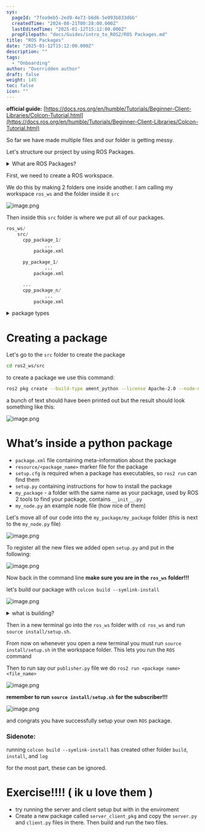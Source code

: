 ```yaml
---
sys:
  pageId: "7fea9eb5-2ed9-4e73-b6d6-5e093b833dbb"
  createdTime: "2024-08-21T00:28:00.000Z"
  lastEditedTime: "2025-01-12T15:12:00.000Z"
  propFilepath: "docs/Guides/intro_to_ROS2/ROS Packages.md"
title: "ROS Packages"
date: "2025-01-12T15:12:00.000Z"
description: ""
tags:
  - "Onboarding"
author: "Overridden author"
draft: false
weight: 145
toc: false
icon: ""
---
```


**official guide:** [https://docs.ros.org/en/humble/Tutorials/Beginner-Client-Libraries/Colcon-Tutorial.html](https://docs.ros.org/en/humble/Tutorials/Beginner-Client-Libraries/Colcon-Tutorial.html)

So far we have made multiple files and our folder is getting messy.

Let's structure our project by using ROS Packages.

<details>

<summary>What are ROS Packages?</summary>

ROS Packages are, as the name implies, packages of code that are highly sharable between ROS developers.

They consist of a folder, `package.xml` file, and source code

```python
      cpp_package_1/
		      ... imagine much code files here ..
          package.xml
```

</details>

First, we need to create a ROS workspace.

We do this by making 2 folders one inside another. I am calling my workspace `ros_ws` and the folder inside it `src`

![image.png](https://prod-files-secure.s3.us-west-2.amazonaws.com/d518164a-d88e-44d1-a4ee-3adb3bd8bce0/70706947-fd18-4537-a67b-e12946812d31/image.png?X-Amz-Algorithm=AWS4-HMAC-SHA256&X-Amz-Content-Sha256=UNSIGNED-PAYLOAD&X-Amz-Credential=ASIAZI2LB466XEUXDHYO%2F20250417%2Fus-west-2%2Fs3%2Faws4_request&X-Amz-Date=20250417T041043Z&X-Amz-Expires=3600&X-Amz-Security-Token=IQoJb3JpZ2luX2VjEMz%2F%2F%2F%2F%2F%2F%2F%2F%2F%2FwEaCXVzLXdlc3QtMiJHMEUCIEg%2FwXN1d49yRTy%2Bx945zhYktkJuzbvmfMMFjly8fDLVAiEAkRXlf5ys1EhUy58ylij3gP03iYdy3f430xE%2B4VV6YEQq%2FwMIVRAAGgw2Mzc0MjMxODM4MDUiDKCXOiVOB7Djw0zOEyrcA4Tcst888euIkhDpzsoMOX35bUfT%2BOYmqnNjpTgeO6%2FBkIr2YiqDIgPsGzUFjPoRM%2BAsYOg67mcc9oARjuOLYdS0RoxQnhNwkLyYWQZSoi8%2FP3xH8qi5lhDOHxHbBWDHseG9jGZb5q8cUGreEq9JYXyGmeE2C%2Bn0eiMahlu2KuAwiHDxwvB05rs5kNKLv1ZgO41k5I7jctUlGPCfAt7jgNsc6DBUI3nX%2BdVICz1TMC8lOzMj55WItNufUubBOjCQQwa6l%2Ft0e%2F0sL3C9yOwjYdFfUwfkF5i1yo61sXWfx3UUrGHlnbvfXVxzpqxdRtv3KLAFo9eMHivS6tQxyX36bEqKfrzbPCW1gFz%2FlDut6ietpHhPGqkedHqjEnHWWoulp71SAkjXHYyAfZJEmo5rT5tP67G%2FU28tFF9kqfeWC9iftTxh22MiY2kT7swFXeXa8d8fNUCcqNXe3bhLzLt7D9COpDkcwEBBaDvdIghuHmkFU%2FH3ssoTmp1bXvLvobJ59%2Ff568gxsDEaj372%2BDhpc%2BfvMMFAxYlnejim1nUn5hYglYvHmw8YXMLXJwc0XUeBbCuHQn3qY7Yg9OV0cvtqa%2BT1Nj1t5uUrfD%2BEpqmMBu3VpNg5HUyTL2YxdBAoMMb6gcAGOqUB1IhWCt55MxddNMFQzR%2FMeUfeHJRLXPZ9o9GI%2FmbCf79hn4RINQKPKB34Djjtf5B119Ti%2Bqs5VCoPQ872DGbvv7Us7d2tkvRmihFwvoQgXhDG8dkt%2FI1YKH3OYDb0e0QZw7%2Bsg9HYGNx2HO2FsvTN3R4umEcirbtOvmzIDmFMCpaylZMP5zjK1hXRLz6CSbY6%2FKO2FOf2siPD0%2FlC6Nq5%2FdE6hWOf&X-Amz-Signature=70b5e56b614d9f1f143ceaf10428de6203628b624223fabe54dc1d9dc4aefd50&X-Amz-SignedHeaders=host&x-id=GetObject)

Then inside this `src` folder is where we put all of our packages.

```python
ros_ws/
    src/
      cpp_package_1/
		      ...
          package.xml

      py_package_1/
		      ...
          package.xml

      ...
      cpp_package_n/
		      ...
          package.xml

```

<details>

<summary>package types</summary>

packages can be either `C++` or python.

the intern file structure is different for each but for this guide we will stick to creating python packages

</details>

# Creating a package

Let's go to the `src` folder to create the package

```bash
cd ros2_ws/src
```

to create a package we use this command:

```bash
ros2 pkg create --build-type ament_python --license Apache-2.0 --node-name my_node my_package
```

a bunch of text should have been printed out but the result should look something like this:

![image.png](https://prod-files-secure.s3.us-west-2.amazonaws.com/d518164a-d88e-44d1-a4ee-3adb3bd8bce0/e6cf1e3f-8512-4a3e-b131-079f800bf3e8/image.png?X-Amz-Algorithm=AWS4-HMAC-SHA256&X-Amz-Content-Sha256=UNSIGNED-PAYLOAD&X-Amz-Credential=ASIAZI2LB466XEUXDHYO%2F20250417%2Fus-west-2%2Fs3%2Faws4_request&X-Amz-Date=20250417T041043Z&X-Amz-Expires=3600&X-Amz-Security-Token=IQoJb3JpZ2luX2VjEMz%2F%2F%2F%2F%2F%2F%2F%2F%2F%2FwEaCXVzLXdlc3QtMiJHMEUCIEg%2FwXN1d49yRTy%2Bx945zhYktkJuzbvmfMMFjly8fDLVAiEAkRXlf5ys1EhUy58ylij3gP03iYdy3f430xE%2B4VV6YEQq%2FwMIVRAAGgw2Mzc0MjMxODM4MDUiDKCXOiVOB7Djw0zOEyrcA4Tcst888euIkhDpzsoMOX35bUfT%2BOYmqnNjpTgeO6%2FBkIr2YiqDIgPsGzUFjPoRM%2BAsYOg67mcc9oARjuOLYdS0RoxQnhNwkLyYWQZSoi8%2FP3xH8qi5lhDOHxHbBWDHseG9jGZb5q8cUGreEq9JYXyGmeE2C%2Bn0eiMahlu2KuAwiHDxwvB05rs5kNKLv1ZgO41k5I7jctUlGPCfAt7jgNsc6DBUI3nX%2BdVICz1TMC8lOzMj55WItNufUubBOjCQQwa6l%2Ft0e%2F0sL3C9yOwjYdFfUwfkF5i1yo61sXWfx3UUrGHlnbvfXVxzpqxdRtv3KLAFo9eMHivS6tQxyX36bEqKfrzbPCW1gFz%2FlDut6ietpHhPGqkedHqjEnHWWoulp71SAkjXHYyAfZJEmo5rT5tP67G%2FU28tFF9kqfeWC9iftTxh22MiY2kT7swFXeXa8d8fNUCcqNXe3bhLzLt7D9COpDkcwEBBaDvdIghuHmkFU%2FH3ssoTmp1bXvLvobJ59%2Ff568gxsDEaj372%2BDhpc%2BfvMMFAxYlnejim1nUn5hYglYvHmw8YXMLXJwc0XUeBbCuHQn3qY7Yg9OV0cvtqa%2BT1Nj1t5uUrfD%2BEpqmMBu3VpNg5HUyTL2YxdBAoMMb6gcAGOqUB1IhWCt55MxddNMFQzR%2FMeUfeHJRLXPZ9o9GI%2FmbCf79hn4RINQKPKB34Djjtf5B119Ti%2Bqs5VCoPQ872DGbvv7Us7d2tkvRmihFwvoQgXhDG8dkt%2FI1YKH3OYDb0e0QZw7%2Bsg9HYGNx2HO2FsvTN3R4umEcirbtOvmzIDmFMCpaylZMP5zjK1hXRLz6CSbY6%2FKO2FOf2siPD0%2FlC6Nq5%2FdE6hWOf&X-Amz-Signature=47c0f51cd7a9f1a64de83e1e89a0556e425bd0196c8d4386d1b877ddb3f7ec89&X-Amz-SignedHeaders=host&x-id=GetObject)

# What’s inside a python package

- `package.xml` file containing meta-information about the package
- `resource/<package_name>` marker file for the package
- `setup.cfg` is required when a package has executables, so `ros2 run` can find them
- `setup.py` containing instructions for how to install the package
- `my_package` - a folder with the same name as your package, used by ROS 2 tools to find your package, contains `__init__.py`
- `my_node.py` an example node file (how nice of them)

Let's move all of our code into the `my_package/my_package` folder (this is next to the `my_node.py` file)

![image.png](https://prod-files-secure.s3.us-west-2.amazonaws.com/d518164a-d88e-44d1-a4ee-3adb3bd8bce0/9ce58f11-0da9-4d3e-b86d-506a9685d378/image.png?X-Amz-Algorithm=AWS4-HMAC-SHA256&X-Amz-Content-Sha256=UNSIGNED-PAYLOAD&X-Amz-Credential=ASIAZI2LB466XEUXDHYO%2F20250417%2Fus-west-2%2Fs3%2Faws4_request&X-Amz-Date=20250417T041043Z&X-Amz-Expires=3600&X-Amz-Security-Token=IQoJb3JpZ2luX2VjEMz%2F%2F%2F%2F%2F%2F%2F%2F%2F%2FwEaCXVzLXdlc3QtMiJHMEUCIEg%2FwXN1d49yRTy%2Bx945zhYktkJuzbvmfMMFjly8fDLVAiEAkRXlf5ys1EhUy58ylij3gP03iYdy3f430xE%2B4VV6YEQq%2FwMIVRAAGgw2Mzc0MjMxODM4MDUiDKCXOiVOB7Djw0zOEyrcA4Tcst888euIkhDpzsoMOX35bUfT%2BOYmqnNjpTgeO6%2FBkIr2YiqDIgPsGzUFjPoRM%2BAsYOg67mcc9oARjuOLYdS0RoxQnhNwkLyYWQZSoi8%2FP3xH8qi5lhDOHxHbBWDHseG9jGZb5q8cUGreEq9JYXyGmeE2C%2Bn0eiMahlu2KuAwiHDxwvB05rs5kNKLv1ZgO41k5I7jctUlGPCfAt7jgNsc6DBUI3nX%2BdVICz1TMC8lOzMj55WItNufUubBOjCQQwa6l%2Ft0e%2F0sL3C9yOwjYdFfUwfkF5i1yo61sXWfx3UUrGHlnbvfXVxzpqxdRtv3KLAFo9eMHivS6tQxyX36bEqKfrzbPCW1gFz%2FlDut6ietpHhPGqkedHqjEnHWWoulp71SAkjXHYyAfZJEmo5rT5tP67G%2FU28tFF9kqfeWC9iftTxh22MiY2kT7swFXeXa8d8fNUCcqNXe3bhLzLt7D9COpDkcwEBBaDvdIghuHmkFU%2FH3ssoTmp1bXvLvobJ59%2Ff568gxsDEaj372%2BDhpc%2BfvMMFAxYlnejim1nUn5hYglYvHmw8YXMLXJwc0XUeBbCuHQn3qY7Yg9OV0cvtqa%2BT1Nj1t5uUrfD%2BEpqmMBu3VpNg5HUyTL2YxdBAoMMb6gcAGOqUB1IhWCt55MxddNMFQzR%2FMeUfeHJRLXPZ9o9GI%2FmbCf79hn4RINQKPKB34Djjtf5B119Ti%2Bqs5VCoPQ872DGbvv7Us7d2tkvRmihFwvoQgXhDG8dkt%2FI1YKH3OYDb0e0QZw7%2Bsg9HYGNx2HO2FsvTN3R4umEcirbtOvmzIDmFMCpaylZMP5zjK1hXRLz6CSbY6%2FKO2FOf2siPD0%2FlC6Nq5%2FdE6hWOf&X-Amz-Signature=fa1af48bd0de48592e967f5ed2c2dfc4028c472d21015ee306ad1b491e19e5e5&X-Amz-SignedHeaders=host&x-id=GetObject)

To register all the new files we added open `setup.py` and put in the following:

![image.png](https://prod-files-secure.s3.us-west-2.amazonaws.com/d518164a-d88e-44d1-a4ee-3adb3bd8bce0/1cd7c262-4cae-4496-9d75-c178537d24a2/image.png?X-Amz-Algorithm=AWS4-HMAC-SHA256&X-Amz-Content-Sha256=UNSIGNED-PAYLOAD&X-Amz-Credential=ASIAZI2LB466XEUXDHYO%2F20250417%2Fus-west-2%2Fs3%2Faws4_request&X-Amz-Date=20250417T041043Z&X-Amz-Expires=3600&X-Amz-Security-Token=IQoJb3JpZ2luX2VjEMz%2F%2F%2F%2F%2F%2F%2F%2F%2F%2FwEaCXVzLXdlc3QtMiJHMEUCIEg%2FwXN1d49yRTy%2Bx945zhYktkJuzbvmfMMFjly8fDLVAiEAkRXlf5ys1EhUy58ylij3gP03iYdy3f430xE%2B4VV6YEQq%2FwMIVRAAGgw2Mzc0MjMxODM4MDUiDKCXOiVOB7Djw0zOEyrcA4Tcst888euIkhDpzsoMOX35bUfT%2BOYmqnNjpTgeO6%2FBkIr2YiqDIgPsGzUFjPoRM%2BAsYOg67mcc9oARjuOLYdS0RoxQnhNwkLyYWQZSoi8%2FP3xH8qi5lhDOHxHbBWDHseG9jGZb5q8cUGreEq9JYXyGmeE2C%2Bn0eiMahlu2KuAwiHDxwvB05rs5kNKLv1ZgO41k5I7jctUlGPCfAt7jgNsc6DBUI3nX%2BdVICz1TMC8lOzMj55WItNufUubBOjCQQwa6l%2Ft0e%2F0sL3C9yOwjYdFfUwfkF5i1yo61sXWfx3UUrGHlnbvfXVxzpqxdRtv3KLAFo9eMHivS6tQxyX36bEqKfrzbPCW1gFz%2FlDut6ietpHhPGqkedHqjEnHWWoulp71SAkjXHYyAfZJEmo5rT5tP67G%2FU28tFF9kqfeWC9iftTxh22MiY2kT7swFXeXa8d8fNUCcqNXe3bhLzLt7D9COpDkcwEBBaDvdIghuHmkFU%2FH3ssoTmp1bXvLvobJ59%2Ff568gxsDEaj372%2BDhpc%2BfvMMFAxYlnejim1nUn5hYglYvHmw8YXMLXJwc0XUeBbCuHQn3qY7Yg9OV0cvtqa%2BT1Nj1t5uUrfD%2BEpqmMBu3VpNg5HUyTL2YxdBAoMMb6gcAGOqUB1IhWCt55MxddNMFQzR%2FMeUfeHJRLXPZ9o9GI%2FmbCf79hn4RINQKPKB34Djjtf5B119Ti%2Bqs5VCoPQ872DGbvv7Us7d2tkvRmihFwvoQgXhDG8dkt%2FI1YKH3OYDb0e0QZw7%2Bsg9HYGNx2HO2FsvTN3R4umEcirbtOvmzIDmFMCpaylZMP5zjK1hXRLz6CSbY6%2FKO2FOf2siPD0%2FlC6Nq5%2FdE6hWOf&X-Amz-Signature=27e06dede95b9bdda6726a14e10a009325228556f6ba0fae745d744c731eb68c&X-Amz-SignedHeaders=host&x-id=GetObject)

Now back in the command line **make sure you are in the** **`ros_ws`** **folder!!!**

let's build our package with `colcon build --symlink-install`

![image.png](https://prod-files-secure.s3.us-west-2.amazonaws.com/d518164a-d88e-44d1-a4ee-3adb3bd8bce0/2f2a0d27-b173-48fd-b189-5f5c0ce65619/image.png?X-Amz-Algorithm=AWS4-HMAC-SHA256&X-Amz-Content-Sha256=UNSIGNED-PAYLOAD&X-Amz-Credential=ASIAZI2LB466XEUXDHYO%2F20250417%2Fus-west-2%2Fs3%2Faws4_request&X-Amz-Date=20250417T041043Z&X-Amz-Expires=3600&X-Amz-Security-Token=IQoJb3JpZ2luX2VjEMz%2F%2F%2F%2F%2F%2F%2F%2F%2F%2FwEaCXVzLXdlc3QtMiJHMEUCIEg%2FwXN1d49yRTy%2Bx945zhYktkJuzbvmfMMFjly8fDLVAiEAkRXlf5ys1EhUy58ylij3gP03iYdy3f430xE%2B4VV6YEQq%2FwMIVRAAGgw2Mzc0MjMxODM4MDUiDKCXOiVOB7Djw0zOEyrcA4Tcst888euIkhDpzsoMOX35bUfT%2BOYmqnNjpTgeO6%2FBkIr2YiqDIgPsGzUFjPoRM%2BAsYOg67mcc9oARjuOLYdS0RoxQnhNwkLyYWQZSoi8%2FP3xH8qi5lhDOHxHbBWDHseG9jGZb5q8cUGreEq9JYXyGmeE2C%2Bn0eiMahlu2KuAwiHDxwvB05rs5kNKLv1ZgO41k5I7jctUlGPCfAt7jgNsc6DBUI3nX%2BdVICz1TMC8lOzMj55WItNufUubBOjCQQwa6l%2Ft0e%2F0sL3C9yOwjYdFfUwfkF5i1yo61sXWfx3UUrGHlnbvfXVxzpqxdRtv3KLAFo9eMHivS6tQxyX36bEqKfrzbPCW1gFz%2FlDut6ietpHhPGqkedHqjEnHWWoulp71SAkjXHYyAfZJEmo5rT5tP67G%2FU28tFF9kqfeWC9iftTxh22MiY2kT7swFXeXa8d8fNUCcqNXe3bhLzLt7D9COpDkcwEBBaDvdIghuHmkFU%2FH3ssoTmp1bXvLvobJ59%2Ff568gxsDEaj372%2BDhpc%2BfvMMFAxYlnejim1nUn5hYglYvHmw8YXMLXJwc0XUeBbCuHQn3qY7Yg9OV0cvtqa%2BT1Nj1t5uUrfD%2BEpqmMBu3VpNg5HUyTL2YxdBAoMMb6gcAGOqUB1IhWCt55MxddNMFQzR%2FMeUfeHJRLXPZ9o9GI%2FmbCf79hn4RINQKPKB34Djjtf5B119Ti%2Bqs5VCoPQ872DGbvv7Us7d2tkvRmihFwvoQgXhDG8dkt%2FI1YKH3OYDb0e0QZw7%2Bsg9HYGNx2HO2FsvTN3R4umEcirbtOvmzIDmFMCpaylZMP5zjK1hXRLz6CSbY6%2FKO2FOf2siPD0%2FlC6Nq5%2FdE6hWOf&X-Amz-Signature=2b915d0464c1078a4c0bd88af6e0294b4dc4d5e10914d2810600961a17d3b44e&X-Amz-SignedHeaders=host&x-id=GetObject)

<details>

<summary>what is building?</summary>

if you are a CS major at Rose-Hulman you will learn the answer to this in CSSE132

but TLDR; is it combines all the code files into one program that can be run easily 

</details>

Then in a new terminal go into the `ros_ws` folder with `cd ros_ws` and run `source install/setup.sh`. 

From now on whenever you open a new terminal you must run `source install/setup.sh` in the workspace folder. This lets you run the `ROS` command

Then to run say our `publisher.py` file we do `ros2 run <package name> <file_name>`

![image.png](https://prod-files-secure.s3.us-west-2.amazonaws.com/d518164a-d88e-44d1-a4ee-3adb3bd8bce0/4f4b1219-3a44-4632-aa0a-ce3471699f59/image.png?X-Amz-Algorithm=AWS4-HMAC-SHA256&X-Amz-Content-Sha256=UNSIGNED-PAYLOAD&X-Amz-Credential=ASIAZI2LB466XEUXDHYO%2F20250417%2Fus-west-2%2Fs3%2Faws4_request&X-Amz-Date=20250417T041043Z&X-Amz-Expires=3600&X-Amz-Security-Token=IQoJb3JpZ2luX2VjEMz%2F%2F%2F%2F%2F%2F%2F%2F%2F%2FwEaCXVzLXdlc3QtMiJHMEUCIEg%2FwXN1d49yRTy%2Bx945zhYktkJuzbvmfMMFjly8fDLVAiEAkRXlf5ys1EhUy58ylij3gP03iYdy3f430xE%2B4VV6YEQq%2FwMIVRAAGgw2Mzc0MjMxODM4MDUiDKCXOiVOB7Djw0zOEyrcA4Tcst888euIkhDpzsoMOX35bUfT%2BOYmqnNjpTgeO6%2FBkIr2YiqDIgPsGzUFjPoRM%2BAsYOg67mcc9oARjuOLYdS0RoxQnhNwkLyYWQZSoi8%2FP3xH8qi5lhDOHxHbBWDHseG9jGZb5q8cUGreEq9JYXyGmeE2C%2Bn0eiMahlu2KuAwiHDxwvB05rs5kNKLv1ZgO41k5I7jctUlGPCfAt7jgNsc6DBUI3nX%2BdVICz1TMC8lOzMj55WItNufUubBOjCQQwa6l%2Ft0e%2F0sL3C9yOwjYdFfUwfkF5i1yo61sXWfx3UUrGHlnbvfXVxzpqxdRtv3KLAFo9eMHivS6tQxyX36bEqKfrzbPCW1gFz%2FlDut6ietpHhPGqkedHqjEnHWWoulp71SAkjXHYyAfZJEmo5rT5tP67G%2FU28tFF9kqfeWC9iftTxh22MiY2kT7swFXeXa8d8fNUCcqNXe3bhLzLt7D9COpDkcwEBBaDvdIghuHmkFU%2FH3ssoTmp1bXvLvobJ59%2Ff568gxsDEaj372%2BDhpc%2BfvMMFAxYlnejim1nUn5hYglYvHmw8YXMLXJwc0XUeBbCuHQn3qY7Yg9OV0cvtqa%2BT1Nj1t5uUrfD%2BEpqmMBu3VpNg5HUyTL2YxdBAoMMb6gcAGOqUB1IhWCt55MxddNMFQzR%2FMeUfeHJRLXPZ9o9GI%2FmbCf79hn4RINQKPKB34Djjtf5B119Ti%2Bqs5VCoPQ872DGbvv7Us7d2tkvRmihFwvoQgXhDG8dkt%2FI1YKH3OYDb0e0QZw7%2Bsg9HYGNx2HO2FsvTN3R4umEcirbtOvmzIDmFMCpaylZMP5zjK1hXRLz6CSbY6%2FKO2FOf2siPD0%2FlC6Nq5%2FdE6hWOf&X-Amz-Signature=65c9eb7baa6f2353ccfda0487799c514aa202442517805d702c6c31a6254a87a&X-Amz-SignedHeaders=host&x-id=GetObject)

**remember to run** **`source install/setup.sh`** **for the subscriber!!!**

![image.png](https://prod-files-secure.s3.us-west-2.amazonaws.com/d518164a-d88e-44d1-a4ee-3adb3bd8bce0/02121119-dad4-49ec-8356-c956108b4243/image.png?X-Amz-Algorithm=AWS4-HMAC-SHA256&X-Amz-Content-Sha256=UNSIGNED-PAYLOAD&X-Amz-Credential=ASIAZI2LB466XEUXDHYO%2F20250417%2Fus-west-2%2Fs3%2Faws4_request&X-Amz-Date=20250417T041043Z&X-Amz-Expires=3600&X-Amz-Security-Token=IQoJb3JpZ2luX2VjEMz%2F%2F%2F%2F%2F%2F%2F%2F%2F%2FwEaCXVzLXdlc3QtMiJHMEUCIEg%2FwXN1d49yRTy%2Bx945zhYktkJuzbvmfMMFjly8fDLVAiEAkRXlf5ys1EhUy58ylij3gP03iYdy3f430xE%2B4VV6YEQq%2FwMIVRAAGgw2Mzc0MjMxODM4MDUiDKCXOiVOB7Djw0zOEyrcA4Tcst888euIkhDpzsoMOX35bUfT%2BOYmqnNjpTgeO6%2FBkIr2YiqDIgPsGzUFjPoRM%2BAsYOg67mcc9oARjuOLYdS0RoxQnhNwkLyYWQZSoi8%2FP3xH8qi5lhDOHxHbBWDHseG9jGZb5q8cUGreEq9JYXyGmeE2C%2Bn0eiMahlu2KuAwiHDxwvB05rs5kNKLv1ZgO41k5I7jctUlGPCfAt7jgNsc6DBUI3nX%2BdVICz1TMC8lOzMj55WItNufUubBOjCQQwa6l%2Ft0e%2F0sL3C9yOwjYdFfUwfkF5i1yo61sXWfx3UUrGHlnbvfXVxzpqxdRtv3KLAFo9eMHivS6tQxyX36bEqKfrzbPCW1gFz%2FlDut6ietpHhPGqkedHqjEnHWWoulp71SAkjXHYyAfZJEmo5rT5tP67G%2FU28tFF9kqfeWC9iftTxh22MiY2kT7swFXeXa8d8fNUCcqNXe3bhLzLt7D9COpDkcwEBBaDvdIghuHmkFU%2FH3ssoTmp1bXvLvobJ59%2Ff568gxsDEaj372%2BDhpc%2BfvMMFAxYlnejim1nUn5hYglYvHmw8YXMLXJwc0XUeBbCuHQn3qY7Yg9OV0cvtqa%2BT1Nj1t5uUrfD%2BEpqmMBu3VpNg5HUyTL2YxdBAoMMb6gcAGOqUB1IhWCt55MxddNMFQzR%2FMeUfeHJRLXPZ9o9GI%2FmbCf79hn4RINQKPKB34Djjtf5B119Ti%2Bqs5VCoPQ872DGbvv7Us7d2tkvRmihFwvoQgXhDG8dkt%2FI1YKH3OYDb0e0QZw7%2Bsg9HYGNx2HO2FsvTN3R4umEcirbtOvmzIDmFMCpaylZMP5zjK1hXRLz6CSbY6%2FKO2FOf2siPD0%2FlC6Nq5%2FdE6hWOf&X-Amz-Signature=ee9b0a6a1d0fd52833eb0916ed057606efba508b6343c06f83e6151f1567a6fe&X-Amz-SignedHeaders=host&x-id=GetObject)

and congrats you have successfully setup your own `ROS` package.

### Sidenote:

running `colcon build --symlink-install` has created other folder `build`, `install`, and `log`

for the most part, these can be ignored.

# Exercise!!!! ( ik u love them )

- try running the server and client setup but with in the enviroment
- Create a new package called `server_client_pkg` and copy the `server.py` and `client.py` files in there. Then build and run the two files.

